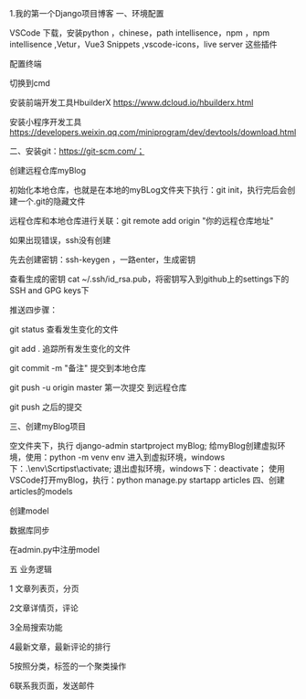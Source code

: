 1.我的第一个Django项目博客
一、环境配置

VSCode 下载，安装python ，chinese，path intellisence，npm ，npm intellisence ,Vetur，Vue3 Snippets ,vscode-icons，live server 这些插件

配置终端

切换到cmd

安装前端开发工具HbuilderX https://www.dcloud.io/hbuilderx.html

安装小程序开发工具 https://developers.weixin.qq.com/miniprogram/dev/devtools/download.html

二、安装git：https://git-scm.com/；

创建远程仓库myBlog

初始化本地仓库，也就是在本地的myBLog文件夹下执行：git init，执行完后会创建一个.git的隐藏文件

远程仓库和本地仓库进行关联：git remote add origin "你的远程仓库地址"

如果出现错误，ssh没有创建

先去创建密钥：ssh-keygen ，一路enter，生成密钥

查看生成的密钥 cat ~/.ssh/id_rsa.pub，将密钥写入到github上的settings下的SSH and GPG keys下

推送四步骤：

git status 查看发生变化的文件

git add . 追踪所有发生变化的文件

git commit -m "备注" 提交到本地仓库

git push -u origin master 第一次提交 到远程仓库

git push 之后的提交

三、创建myBlog项目

空文件夹下，执行 django-admin startproject myBlog;
给myBlog创建虚拟环境，使用：python -m venv env
进入到虚拟环境，windows下：.\\env\\Scrtipst\\activate;
退出虚拟环境，windows下：deactivate；
使用VSCode打开myBlog，执行：python manage.py startapp articles
四、创建articles的models

创建model

数据库同步

在admin.py中注册model




五  业务逻辑

1 文章列表页，分页

2文章详情页，评论

3全局搜索功能

4最新文章，最新评论的排行

5按照分类，标签的一个聚类操作

6联系我页面，发送邮件